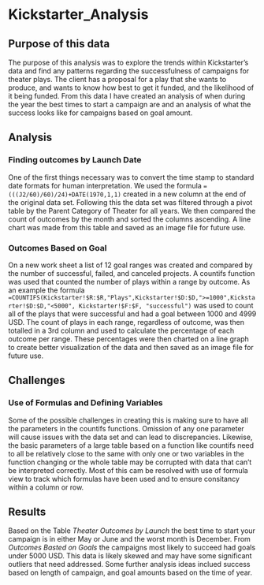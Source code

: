 # Kickstarter_Analysis

## Purpose of this data ##

The purpose of this analysis was to explore the trends within Kickstarter’s data and find any patterns regarding the successfulness of campaigns for theater plays. The client has a proposal for a play that she wants to produce, and wants to know how best to get it funded, and the likelihood of it being funded. From this data I have created an analysis of when during the year the best times to start a campaign are and an analysis of what the success looks like for campaigns based on goal amount.

## Analysis ##

### Finding outcomes by Launch Date ###
One of the first things necessary was to convert the time stamp to standard date formats for human interpretation. We used the formula `=(((J2/60)/60)/24)+DATE(1970,1,1)` created in a new column at the end of the original data set.  Following this the data set was filtered through a pivot table by the Parent Category of Theater for all years. We then compared the count of outcomes by the month and sorted the columns ascending. A line chart was made from this table and saved as an image file for future use.

### Outcomes Based on Goal ###
On a new work sheet a list of 12 goal ranges was created and compared by the number of successful, failed, and canceled projects. A countifs function was used that counted the number of plays within a range by outcome. As an example the formula `=COUNTIFS(Kickstarter!$R:$R,"Plays",Kickstarter!$D:$D,">=1000",Kickstarter!$D:$D,"<5000", Kickstarter!$F:$F, "successful")` was used to count all of the plays that were successful and had a goal between 1000 and 4999 USD. The count of plays in each range, regardless of outcome, was then totalled in a 3rd column and used to calculate the percentage of each outcome per range. These percentages were then charted on a line graph to create better visualization of the data and then saved as an image file for future use. 

## Challenges ##

### Use of Formulas and Defining Variables ###
Some of the possible challenges in creating this is making sure to have all the parameters in the countifs functions. Omission of any one parameter will cause issues with the data set and can lead to discrepancies. Likewise, the basic parameters of a large table based on a function like countifs need to all be relatively close to the same with only one or two variables in the function changing or the whole table may be corrupted with data that can’t be interpreted correctly. Most of this cam be resolved with use of formula view to track which formulas have been used and to ensure consitancy within a column or row.

## Results ##
Based on the Table *Theater Outcomes by Launch* the best time to start your campaign is in either May or June and the worst month is December.
From *Outcomes Basted on Goals* the campaigns most likely to succeed had goals under 5000 USD.
This data is likely skewed and may have some significant outliers that need addressed.
Some further analysis ideas inclued success based on length of campaign, and goal amounts based on the time of year.
